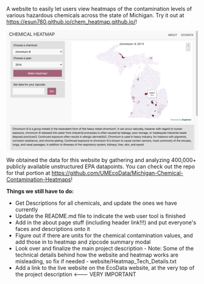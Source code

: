 A website to easily let users view heatmaps of the contamination levels of various hazardous chemicals across the state of Michigan. Try it out at https://esun780.github.io/chem_heatmap.github.io/!

![Image of Website](website/heatmap_demo_image.png)

We obtained the data for this website by gathering and analyzing 400,000+ publicly available unstructured EPA datapoints. You can check out the repo for that portion at https://github.com/UMEcoData/Michigan-Chemical-Contamination-Heatmaps! 

**Things we still have to do:**
* Get Descriptions for all chemicals, and update the ones we have currently
* Update the README.md file to indicate the web user tool is finished
* Add in the about page stuff (including header link!!!) and put everyone's faces and descriptions onto it
* Figure out if there are units for the chemical contamination values, and add those in to heatmap and zipcode summary modal
* Look over and finalize the main project description - Note: Some of the technical details behind how the website and heatmap works are misleading, so fix if needed - website/Heatmap_Tech_Details.txt
* Add a link to the live website on the EcoData website, at the very top of the project description <--- VERY IMPORTANT
